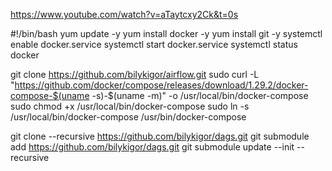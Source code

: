 https://www.youtube.com/watch?v=aTaytcxy2Ck&t=0s

#!/bin/bash
yum update -y
yum install docker -y
yum install git -y
systemctl enable docker.service
systemctl start docker.service
systemctl status docker

git clone https://github.com/bilykigor/airflow.git
sudo curl -L "https://github.com/docker/compose/releases/download/1.29.2/docker-compose-$(uname -s)-$(uname -m)" -o /usr/local/bin/docker-compose
sudo chmod +x /usr/local/bin/docker-compose
sudo ln -s /usr/local/bin/docker-compose /usr/bin/docker-compose


git clone --recursive https://github.com/bilykigor/dags.git
git submodule add https://github.com/bilykigor/dags.git
git submodule update --init --recursive

